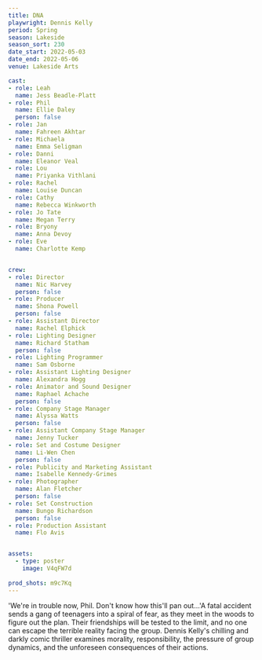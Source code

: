 ```yaml
---
title: DNA
playwright: Dennis Kelly
period: Spring
season: Lakeside
season_sort: 230
date_start: 2022-05-03
date_end: 2022-05-06
venue: Lakeside Arts

cast:
- role: Leah
  name: Jess Beadle-Platt
- role: Phil
  name: Ellie Daley
  person: false
- role: Jan
  name: Fahreen Akhtar
- role: Michaela
  name: Emma Seligman
- role: Danni
  name: Eleanor Veal
- role: Lou
  name: Priyanka Vithlani
- role: Rachel
  name: Louise Duncan
- role: Cathy
  name: Rebecca Winkworth
- role: Jo Tate
  name: Megan Terry
- role: Bryony
  name: Anna Devoy
- role: Eve
  name: Charlotte Kemp


crew:
- role: Director
  name: Nic Harvey
  person: false
- role: Producer
  name: Shona Powell
  person: false
- role: Assistant Director
  name: Rachel Elphick
- role: Lighting Designer
  name: Richard Statham
  person: false
- role: Lighting Programmer
  name: Sam Osborne
- role: Assistant Lighting Designer
  name: Alexandra Hogg  
- role: Animator and Sound Designer
  name: Raphael Achache
  person: false 
- role: Company Stage Manager 
  name: Alyssa Watts
  person: false
- role: Assistant Company Stage Manager
  name: Jenny Tucker
- role: Set and Costume Designer
  name: Li-Wen Chen
  person: false
- role: Publicity and Marketing Assistant
  name: Isabelle Kennedy-Grimes  
- role: Photographer
  name: Alan Fletcher
  person: false
- role: Set Construction
  name: Bungo Richardson
  person: false
- role: Production Assistant
  name: Flo Avis


assets:
  - type: poster
    image: V4qFW7d
    
prod_shots: m9c7Kq
---
```


'We're in trouble now, Phil. Don't know how this'll pan out...'A fatal accident sends a gang of teenagers into a spiral of fear, as they meet in the woods to figure out the plan. Their friendships will be tested to the limit, and no one can escape the terrible reality facing the group. Dennis Kelly's chilling and darkly comic thriller examines morality, responsibility, the pressure of group dynamics, and the unforeseen consequences of their actions.

